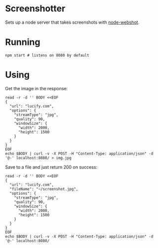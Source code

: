 
# Screenshotter

Sets up a node server that takes screenshots
with [node-webshot](https://github.com/brenden/node-webshot).

# Running

```shell
npm start # listens on 8080 by default
```

# Using

Get the image in the response:
```shell
read -r -d '' BODY <<EOF
{
  "url": "lucify.com",
  "options": {
    "streamType": "jpg",
    "quality": 90,
    "windowSize": {
      "width": 2000,
      "height": 1500
    }
  }
}
EOF
echo $BODY | curl -v -X POST -H "Content-Type: application/json" -d '@-' localhost:8080/ > img.jpg
```

Save to a file and just return 200 on success:
```shell
read -r -d '' BODY <<EOF
{
  "url": "lucify.com",
  "fileName": "~/screenshot.jpg",
  "options": {
    "streamType": "jpg",
    "quality": 90,
    "windowSize": {
      "width": 2000,
      "height": 1500
    }
  }
}
EOF
echo $BODY | curl -v -X POST -H "Content-Type: application/json" -d '@-' localhost:8080/
```

